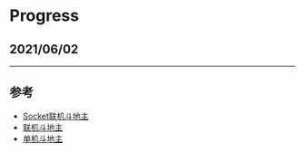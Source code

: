 # Progress

## 2021/06/02

***

## 参考
- [Socket联机斗地主](https://github.com/chenruijia120/Socket-Doudizhu)
- [联机斗地主](https://github.com/340StarObserver/doudizhu)
- [单机斗地主](https://github.com/windywater/LandlordCardGame)
